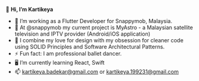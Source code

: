  👋 <b> Hi, I’m Kartikeya </b>
- 👀 I’m working as a Flutter Developer for Snappymob, Malaysia. 
- 🌱 At @snappymob my current project is MyAstro - a Malaysian satellite television and IPTV provider (Android/iOS application)
- 💞️ I combine my love for design with my obsession for cleaner code using SOLID Principles and Software Architectural Patterns.
- ⚡ Fun fact: I am professional ballet dancer.
- :desktop_computer: I’m currently learning React, Swift
- 📫 kartikeya.badekar@gmail.com or kartikeya.199231@gmail.com

<!---
kartikeyaa-k/kartikeyaa-k is a ✨ special ✨ repository because its `README.md` (this file) appears on your GitHub profile.
You can click the Preview link to take a look at your changes.
--->
